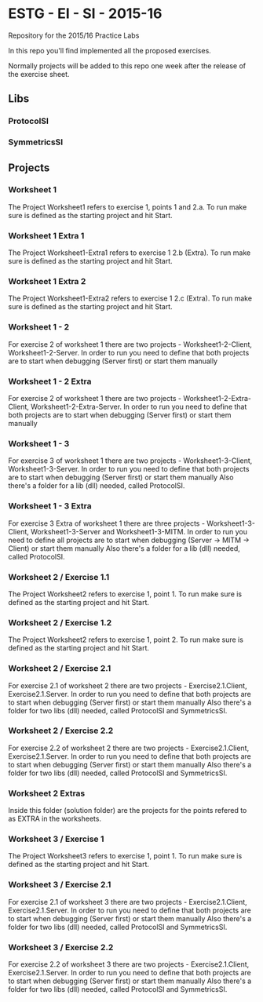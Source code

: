 # ESTG - EI - SI - 2015-16
Repository for the 2015/16 Practice Labs 

In this repo you'll find implemented all the proposed exercises.

Normally projects will be added to this repo one week after the release of the exercise sheet.

## Libs

### ProtocolSI

### SymmetricsSI

## Projects

### Worksheet 1
The Project Worksheet1 refers to exercise 1, points 1 and 2.a. To run make sure is defined as the starting project and hit Start.

### Worksheet 1 Extra 1
The Project Worksheet1-Extra1 refers to exercise 1 2.b (Extra). To run make sure is defined as the starting project and hit Start.

### Worksheet 1 Extra 2
The Project Worksheet1-Extra2 refers to exercise 1 2.c (Extra). To run make sure is defined as the starting project and hit Start.

### Worksheet 1 - 2
For exercise 2 of worksheet 1 there are two projects - Worksheet1-2-Client, Worksheet1-2-Server.
In order to run you need to define that both projects are to start when debugging (Server first) or start them manually

### Worksheet 1 - 2 Extra
For exercise 2 of worksheet 1 there are two projects - Worksheet1-2-Extra-Client, Worksheet1-2-Extra-Server.
In order to run you need to define that both projects are to start when debugging (Server first) or start them manually

### Worksheet 1 - 3
For exercise 3 of worksheet 1 there are two projects - Worksheet1-3-Client, Worksheet1-3-Server.
In order to run you need to define that both projects are to start when debugging (Server first) or start them manually
Also there's a folder for a lib (dll) needed, called ProtocolSI.


### Worksheet 1 - 3 Extra
For exercise 3 Extra of worksheet 1 there are three projects - Worksheet1-3-Client, Worksheet1-3-Server and Worksheet1-3-MITM.
In order to run you need to define all projects are to start when debugging (Server -> MITM -> Client) or start them manually
Also there's a folder for a lib (dll) needed, called ProtocolSI.

### Worksheet 2 / Exercise 1.1
The Project Worksheet2 refers to exercise 1, point 1. To run make sure is defined as the starting project and hit Start.


### Worksheet 2 / Exercise 1.2
The Project Worksheet2 refers to exercise 1, point 2. To run make sure is defined as the starting project and hit Start.

### Worksheet 2 / Exercise 2.1
For exercise 2.1 of worksheet 2 there are two projects - Exercise2.1.Client, Exercise2.1.Server.
In order to run you need to define that both projects are to start when debugging (Server first) or start them manually
Also there's a folder for two libs (dll) needed, called ProtocolSI and SymmetricsSI.


### Worksheet 2 / Exercise 2.2
For exercise 2.2 of worksheet 2 there are two projects - Exercise2.1.Client, Exercise2.1.Server.
In order to run you need to define that both projects are to start when debugging (Server first) or start them manually
Also there's a folder for two libs (dll) needed, called ProtocolSI and SymmetricsSI.

### Worksheet 2 Extras
Inside this folder (solution folder) are the projects for the points refered to as EXTRA in the worksheets.

### Worksheet 3 / Exercise 1
The Project Worksheet3 refers to exercise 1, point 1. To run make sure is defined as the starting project and hit Start.


### Worksheet 3 / Exercise 2.1
For exercise 2.1 of worksheet 3 there are two projects - Exercise2.1.Client, Exercise2.1.Server.
In order to run you need to define that both projects are to start when debugging (Server first) or start them manually
Also there's a folder for two libs (dll) needed, called ProtocolSI and SymmetricsSI.


### Worksheet 3 / Exercise 2.2
For exercise 2.2 of worksheet 3 there are two projects - Exercise2.1.Client, Exercise2.1.Server.
In order to run you need to define that both projects are to start when debugging (Server first) or start them manually
Also there's a folder for two libs (dll) needed, called ProtocolSI and SymmetricsSI.

